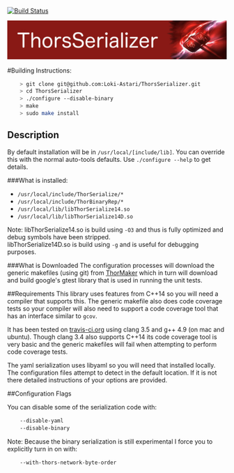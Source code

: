 [![Build Status](https://travis-ci.org/Loki-Astari/ThorsSerializer.svg?branch=master)](https://travis-ci.org/Loki-Astari/ThorsSerializer)

![ThorStream](../img/stream.jpg)

#Building Instructions:
````bash
    > git clone git@github.com:Loki-Astari/ThorsSerializer.git
    > cd ThorsSerializer
    > ./configure --disable-binary
    > make
    > sudo make install
````
## Description
By default installation will be in `/usr/local/[include/lib]`. You can override this with the normal auto-tools defaults. Use `./configure --help` to get details.

###What is installed:
* `/usr/local/include/ThorSerialize/*`
* `/usr/local/include/ThorBinaryRep/*`
* `/usr/local/lib/libThorSerialize14.so`
* `/usr/local/lib/libThorSerialize14D.so`

Note:
libThorSerialize14.so is build using `-O3` and thus is fully optimized and debug symbols have been stripped.  
libThorSerialize14D.so is build using `-g` and is useful for debugging purposes.


###What is Downloaded
The configuration processes will download the generic makefiles (using git) from [ThorMaker](https://github.com/Loki-Astari/ThorMaker) which in turn will download and build google's gtest library that is used in running the unit tests.

##Requirements
This library uses features from C++14 so you will need a compiler that supports this. The generic makefile also does code coverage tests so your compiler will also need to support a code coverage tool that has an interface similar to `gcov`.

It has been tested on [travis-ci.org](https://travis-ci.org/Loki-Astari/ThorsSerializer) using clang 3.5 and g++ 4.9 (on mac and ubuntu). Though clang 3.4 also supports C++14 its code coverage tool is very basic and the generic makefiles will fail when attempting to perform code coverage tests.

The yaml serialization uses libyaml so you will need that installed locally. The configuration files attempt to detect in the default location. If it is not there detailed instructions of your options are provided.

##Configuration Flags

You can disable some of the serialization code with:
````bash
    --disable-yaml
    --disable-binary
````

Note: Because the binary serialization is still experimental I force you to explicitly turn in on with:
````bash
    --with-thors-network-byte-order
````
